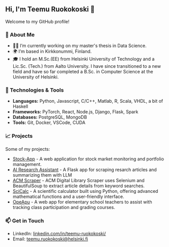 ## Hi, I'm Teemu Ruokokoski 👋

Welcome to my GitHub profile!

### 🌱 About Me
- 👨‍💻 I’m currently working on my master's thesis in Data Science.
- 🌍 I’m based in Kirkkonummi, Finland.
- 🎓 I hold an M.Sc.(EE) from Helsinki University of Technology and a Lic.Sc. (Tech.) from Aalto University. I have since transitioned to a new field and have so far completed a B.Sc. in Computer Science at the University of Helsinki.

### 🔧 Technologies & Tools
- **Languages:** Python, Javascript, C/C++, Matlab, R, Scala, VHDL, a bit of Haskell
- **Frameworks:** PyTorch, React, Node.js, Django, Flask, Spark
- **Databases:** PostgreSQL, MongoDB
- **Tools:** Git, Docker, VSCode, CUDA

### 📈 Projects
Some of my projects:
- [Stock-App](https://github.com/ruokokoski/stock-app) - A web application for stock market monitoring and portfolio management.
- [AI Research Assistant](https://github.com/ruokokoski/AI-research-assistant) - A Flask app for scraping resarch articles and summarizing them with LLM
- [ACM Scraper](https://github.com/ruokokoski/acm-webscraper) - ACM Digital Library Scraper uses Selenium and BeautifulSoup to extract article details from keyword searches.
- [SciCalc](https://github.com/ruokokoski/ot-harjoitustyo) - A scientific calculator built using Python, offering advanced mathematical functions and a user-friendly interface.
- [OpeApu](https://github.com/ruokokoski/opeapu) - A web app for elementary school teachers to assist with tracking class participation and grading courses.

### 📫 Get in Touch
- LinkedIn: [linkedin.com/in/teemu-ruokokoski/](https://www.linkedin.com/in/teemu-ruokokoski/)
- Email: teemu.ruokokoski@helsinki.fi

<!--
**ruokokoski/ruokokoski** is a ✨ _special_ ✨ repository because its `README.md` (this file) appears on your GitHub profile.

Here are some ideas to get you started:

- 🔭 I’m currently working on ...
- 🌱 I’m currently learning ...
- 👯 I’m looking to collaborate on ...
- 🤔 I’m looking for help with ...
- 💬 Ask me about ...
- 📫 How to reach me: ...
- 😄 Pronouns: ...
- ⚡ Fun fact: ...
-->

